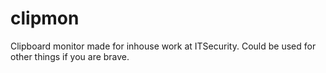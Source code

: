 # clipmon
Clipboard monitor made for inhouse work at ITSecurity. Could be used for other things if you are brave.
